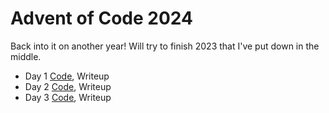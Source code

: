# Advent of Code 2024

Back into it on another year! Will try to finish 2023 that I've put down in the middle.

- Day 1 [Code](/advent_of_code/2024/code/day1.py), Writeup
- Day 2 [Code](/advent_of_code/2024/code/day2.py), Writeup
- Day 3 [Code](/advent_of_code/2024/code/day3.py), Writeup
